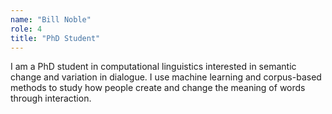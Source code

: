 ```yaml
---
name: "Bill Noble"
role: 4 
title: "PhD Student"
---
```

I am a PhD student in computational linguistics interested in semantic change and variation in dialogue. I use machine learning and corpus-based methods to study how people create and change the meaning of words through interaction.
